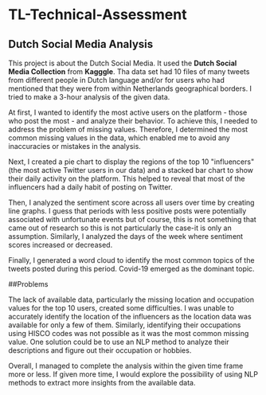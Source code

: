 # TL-Technical-Assessment
## Dutch Social Media Analysis

This project is about the Dutch Social Media. It used the **Dutch Social Media Collection** from **Kagggle**. 
Tha data set had 10 files of many tweets from different people in Dutch language and/or for users who had mentioned that they were from within Netherlands geographical borders.
I tried to make a 3-hour analysis of the given data. 

At first, I wanted to identify the most active users on the platform - those who post the most - and analyze their behavior. To achieve this, I needed to address the problem of missing values. Therefore, I determined the most common missing values in the data, which enabled me to avoid any inaccuracies or mistakes in the analysis.

Next, I created a pie chart to display the regions of the top 10 "influencers" (the most active Twitter users in our data) and a stacked bar chart to show their daily activity on the platform. This helped to reveal that most of the influencers had a daily habit of posting on Twitter.

Then, I analyzed the sentiment score across all users over time by creating line graphs. I guess that periods with less positive posts were potentially associated with unfortunate events but of course, this is not something that came out of research so this is not particularly the case-it is only an assumption. Similarly, I analyzed the days of the week where sentiment scores increased or decreased.

Finally, I generated a word cloud to identify the most common topics of the tweets posted during this period. Covid-19 emerged as the dominant topic.

##Problems

The lack of available data, particularly the missing location and occupation values for the top 10 users, created some difficulties. I was unable to accurately identify the location of the influencers as the location data was available for only a few of them. Similarly, identifying their occupations using HISCO codes was not possible as it was the most common missing value. One solution could be to use an NLP method to analyze their descriptions and figure out their occupation or hobbies.

Overall, I managed to complete the analysis within the given time frame more or less. If given more time, I would explore the possibility of using NLP methods to extract more insights from the available data.

